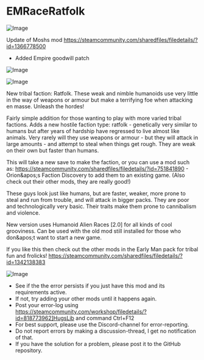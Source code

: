 # EMRaceRatfolk

![Image](https://i.imgur.com/WAEzk68.png)

Update of Moshs mod
https://steamcommunity.com/sharedfiles/filedetails/?id=1366778500

- Added Empire goodwill patch

![Image](https://i.imgur.com/7Gzt3Rg.png)

	
![Image](https://i.imgur.com/NOW7jU1.png)

New tribal faction: Ratfolk. These weak and nimble humanoids use very little in the way of weapons or armour but make a terrifying foe when attacking en masse. Unleash the hordes!

Fairly simple addition for those wanting to play with more varied tribal factions. Adds a new hostile faction type: ratfolk - genetically very similar to humans but after years of hardship have regressed to live almost like animals. Very rarely will they use weapons or armour - but they will attack in large amounts - and attempt to steal when things get rough. They are weak on their own but faster than humans.

This will take a new save to make the faction, or you can use a mod such as:
https://steamcommunity.com/sharedfiles/filedetails/?id=751841890 - Orion&amp;apos;s Faction Discovery
to add them to an existing game. (Also check out their other mods, they are really good!)

These guys look just like humans, but are faster, weaker, more prone to steal and run from trouble, and will attack in bigger packs. They are poor and technologically very basic. Their traits make them prone to cannibalism and violence.

New version uses Humanoid Alien Races [2.0] for all kinds of cool grooviness.
Can be used with the old mod still installed for those who don&amp;apos;t want to start a new game.


If you like this then check out the other mods in the Early Man pack for tribal fun and frolicks!
https://steamcommunity.com/sharedfiles/filedetails/?id=1342138383

![Image](https://i.imgur.com/Rs6T6cr.png)



-  See if the the error persists if you just have this mod and its requirements active.
-  If not, try adding your other mods until it happens again.
-  Post your error-log using https://steamcommunity.com/workshop/filedetails/?id=818773962]HugsLib and command Ctrl+F12
-  For best support, please use the Discord-channel for error-reporting.
-  Do not report errors by making a discussion-thread, I get no notification of that.
-  If you have the solution for a problem, please post it to the GitHub repository.




